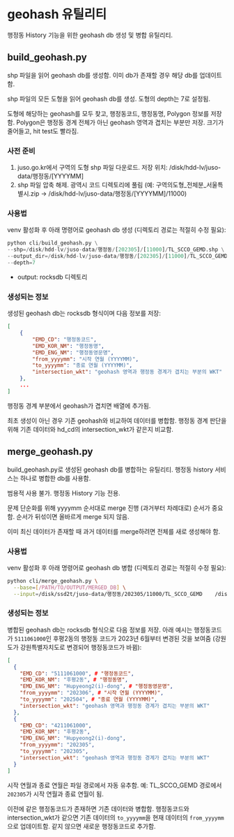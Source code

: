 # geohash 유틸리티

행정동 History 기능을 위한 geohash db 생성 및 병합 유틸리티.

## build_geohash.py

shp 파일을 읽어 geohash db를 생성함. 이미 db가 존재할 경우 해당 db를 업데이트함.

shp 파일의 모든 도형을 읽어 geohash db를 생성. 도형의 depth는 7로 설정됨.

도형에 해당하는 geohash를 모두 찾고, 행정동코드, 행정동명, Polygon 정보를 저장함.
Polygon은 행정동 경계 전체가 아닌 geohash 영역과 겹치는 부분만 저장. 크기가 줄어들고, hit test도 빨라짐.

### 사전 준비

1. juso.go.kr에서 구역의 도형 shp 파일 다운로드. 저장 위치: /disk/hdd-lv/juso-data/행정동/[YYYYMM]
2. shp 파일 압축 해제. 광역시 코드 디렉토리에 풀림 (예: 구역의도형_전체분_서울특별시.zip -> /disk/hdd-lv/juso-data/행정동/[YYYYMM]/11000)

### 사용법

venv 활성화 후 아래 명령어로 geohash db 생성 (디렉토리 경로는 적절히 수정 필요):

``` python
python cli/build_geohash.py \
--shp=/disk/hdd-lv/juso-data/행정동/[202305]/[11000]/TL_SCCO_GEMD.shp \
--output_dir=/disk/hdd-lv/juso-data/행정동/[202305]/[11000]/TL_SCCO_GEMD \
--depth=7 
```

* output: rocksdb 디렉토리

### 생성되는 정보

생성된 geohash db는 rocksdb 형식이며 다음 정보를 저장:
``` json
[
    {
        "EMD_CD": "행정동코드",
        "EMD_KOR_NM": "행정동명",
        "EMD_ENG_NM": "행정동영문명",
        "from_yyyymm": "시작 연월 (YYYYMM)", 
        "to_yyyymm": "종료 연월 (YYYYMM)",
        "intersection_wkt": "geohash 영역과 행정동 경계가 겹치는 부분의 WKT"
    },
    ...
]
```

행정동 경계 부분에서 geohash가 겹치면 배열에 추가됨.

최초 생성이 아닌 경우 기존 geohash와 비교하여 데이터를 병합함. 행정동 경계 판단을 위해 기존 데이터와 hd_cd의 intersection_wkt가 같은지 비교함.


## merge_geohash.py

build_geohash.py로 생성된 geohash db를 병합하는 유틸리티.
행정동 history 서비스는 하나로 병합한 db를 사용함.

범용적 사용 불가. 행정동 History 기능 전용.

문제 단순화를 위해 yyyymm 순서대로 merge 진행 (과거부터 차례대로)
순서가 중요함. 순서가 뒤섞이면 올바르게 merge 되지 않음.

이미 최신 데이터가 존재할 때 과거 데이터를 merge하려면 전체를 새로 생성해야 함.

### 사용법

venv 활성화 후 아래 명령어로 geohash db 병합 (디렉토리 경로는 적절히 수정 필요):

``` bash
python cli/merge_geohash.py \
  --base=[/PATH/TO/OUTPUT/MERGED_DB] \
  --input=/disk/ssd2t/juso-data/행정동/202305/11000/TL_SCCO_GEMD    /disk/ssd2t/juso-data/행정동/202306/11000/TL_SCCO_GEMD      /disk/ssd2t/juso-data/행정동/202307/11000/TL_SCCO_GEMD 
```

### 생성되는 정보

병합된 geohash db는 rocksdb 형식으로 다음 정보를 저장. 
아래 예시는 행정동코드가 `5111061000`인 후평2동의 행정동 코드가 2023년 6월부터 변경된 것을 보여줌 (강원도가 강원특별자치도로 변경되어 행정동코드가 바뀜):

``` json
[
  {
    "EMD_CD": "5111061000", # "행정동코드",
    "EMD_KOR_NM": "후평2동", # "행정동명",
    "EMD_ENG_NM": "Hupyeong2(i)-dong", # "행정동영문명",
    "from_yyyymm": "202306", # "시작 연월 (YYYYMM)",
    "to_yyyymm": "202504", # "종료 연월 (YYYYMM)",
    "intersection_wkt": "geohash 영역과 행정동 경계가 겹치는 부분의 WKT"
  },
  {
    "EMD_CD": "4211061000",
    "EMD_KOR_NM": "후평2동",
    "EMD_ENG_NM": "Hupyeong2(i)-dong",
    "from_yyyymm": "202305",
    "to_yyyymm": "202305",
    "intersection_wkt": "geohash 영역과 행정동 경계가 겹치는 부분의 WKT"
  }
]
```

시작 연월과 종료 연월은 파일 경로에서 자동 유추함.
예: TL_SCCO_GEMD 경로에서 `202305`가 시작 연월과 종료 연월이 됨.

이전에 같은 행정동코드가 존재하면 기존 데이터와 병합함.
행정동코드와 intersection_wkt가 같으면 기존 데이터의 `to_yyyymm`을 현재 데이터의 `from_yyyymm`으로 업데이트함.
같지 않으면 새로운 행정동코드로 추가함.